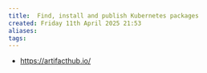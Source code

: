 ```yaml
---
title:  Find, install and publish Kubernetes packages
created: Friday 11th April 2025 21:53
aliases: 
tags: 
---
```

- https://artifacthub.io/

